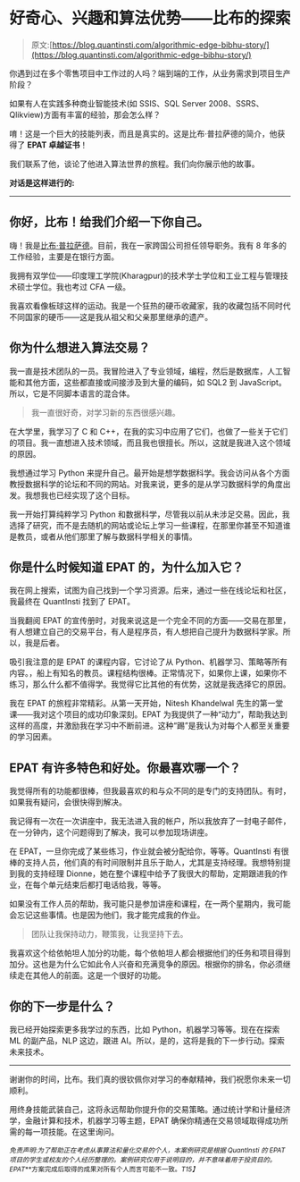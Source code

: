 # 好奇心、兴趣和算法优势——比布的探索

> 原文:[https://blog.quantinsti.com/algorithmic-edge-bibhu-story/](https://blog.quantinsti.com/algorithmic-edge-bibhu-story/)

你遇到过在多个零售项目中工作过的人吗？端到端的工作，从业务需求到项目生产阶段？

如果有人在实践多种商业智能技术(如 SSIS、SQL Server 2008、SSRS、Qlikview)方面有丰富的经验，那会怎么样？

唷！这是一个巨大的技能列表，而且是真实的。这是比布·普拉萨德的简介，他获得了 **EPAT 卓越证书**！

我们联系了他，谈论了他进入算法世界的旅程。我们向你展示他的故事。

**对话是这样进行的:**

* * *

## 你好，比布！给我们介绍一下你自己。

嗨！我是[比布·普拉萨德](https://www.linkedin.com/in/bibhu-prasad-98154821/)。目前，我在一家跨国公司担任领导职务。我有 8 年多的工作经验，主要是在银行方面。

我拥有双学位——印度理工学院(Kharagpur)的技术学士学位和工业工程与管理技术硕士学位。我也考过 CFA 一级。

我喜欢看像板球这样的运动。我是一个狂热的硬币收藏家，我的收藏包括不同时代不同国家的硬币——这是我从祖父和父亲那里继承的遗产。

## 你为什么想进入算法交易？

我一直是技术团队的一员。我冒险进入了专业领域，编程，然后是数据库，人工智能和其他方面，这些都直接或间接涉及到大量的编码，如 SQL2 到 JavaScript。所以，它是不同脚本语言的混合体。

> 我一直很好奇，对学习新的东西很感兴趣。

在大学里，我学习了 C 和 C++，在我的实习中应用了它们，也做了一些关于它们的项目。我一直想进入技术领域，而且我也很擅长。所以，这就是我进入这个领域的原因。

我想通过学习 Python 来提升自己。最开始是想学数据科学。我会访问从各个方面教授数据科学的论坛和不同的网站。对我来说，更多的是从学习数据科学的角度出发。我想我也已经实现了这个目标。

我一开始打算纯粹学习 Python 和数据科学，尽管我以前从未涉足交易。因此，我选择了研究，而不是去随机的网站或论坛上学习一些课程，在那里你甚至不知道谁是教员，或者从他们那里了解与数据科学相关的事情。

## 你是什么时候知道 EPAT 的，为什么加入它？

我在网上搜索，试图为自己找到一个学习资源。后来，通过一些在线论坛和社区，我最终在 QuantInsti 找到了 EPAT。

当我翻阅 EPAT 的宣传册时，对我来说这是一个完全不同的方面——交易在那里，有人想建立自己的交易平台，有人是程序员，有人想把自己提升为数据科学家。所以，我是后者。

吸引我注意的是 EPAT 的课程内容，它讨论了从 Python、机器学习、策略等所有内容。，船上有知名的教员。课程结构很棒。正常情况下，如果你上课，如果你不练习，那么什么都不值得学。我觉得它比其他的有优势，这就是我选择它的原因。

我在 EPAT 的旅程非常精彩。从第一天开始，Nitesh Khandelwal 先生的第一堂课——我对这个项目的成功印象深刻。EPAT 为我提供了一种“动力”，帮助我达到这样的高度，并激励我在学习中不断前进。这种“踢”是我认为对每个人都至关重要的学习因素。

## EPAT 有许多特色和好处。你最喜欢哪一个？

我觉得所有的功能都很棒，但我最喜欢的和与众不同的是专门的支持团队。有时，如果我有疑问，会很快得到解决。

我记得有一次在一次讲座中，我无法进入我的帐户，所以我放弃了一封电子邮件，在一分钟内，这个问题得到了解决，我可以参加现场讲座。

在 EPAT，一旦你完成了某些练习，作业就会被分配给你，等等。QuantInsti 有很棒的支持人员，他们真的有时间限制并且乐于助人，尤其是支持经理。我想特别提到我的支持经理 Dionne，她在整个课程中给予了我很大的帮助，定期跟进我的作业，在每个单元结束后都打电话给我，等等。

如果没有工作人员的帮助，我可能只是参加讲座和课程，在一两个星期内，我可能会忘记这些事情。也是因为他们，我才能完成我的作业。

> 团队让我保持动力，鞭策我，让我坚持下去。

我喜欢这个给依帕坦人加分的功能，每个依帕坦人都会根据他们的任务和项目得到加分。这也是为什么它如此令人兴奋和充满竞争的原因。根据你的排名，你必须继续走在其他人的前面。这是一个很好的功能。

## 你的下一步是什么？

我已经开始探索更多我学过的东西，比如 Python，机器学习等等。现在在探索 ML 的副产品，NLP 这边，跟进 AI。所以，是的，这将是我的下一步行动。探索未来技术。

* * *

谢谢你的时间，比布。我们真的很钦佩你对学习的奉献精神，我们祝愿你未来一切顺利。

用终身技能武装自己，这将永远帮助你提升你的交易策略。通过统计学和计量经济学，金融计算和技术，机器学习等主题，EPAT 确保你精通在交易领域取得成功所需的每一项技能。在这里询问。

<small>*免责声明:为了帮助正在考虑从事算法和量化交易的个人，本案例研究是根据 QuantInsti 的 EPAT* *项目的学生或校友的个人经历整理的。案例研究仅用于说明目的，并不意味着用于投资目的。EPAT***方案完成后取得的成果对所有个人而言可能不一致。*T15】*</small>
